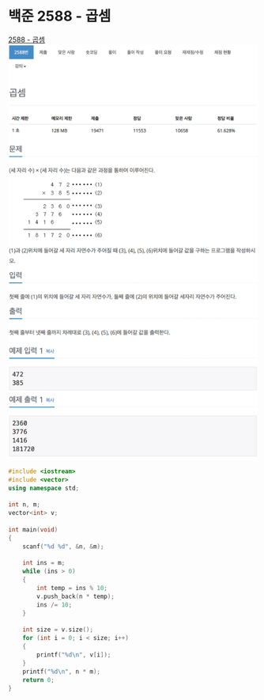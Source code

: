 # 백준 2588 - 곱셈

[2588 - 곱셈](https://www.acmicpc.net/problem/2588)
![](2588m.png)

```cpp
#include <iostream>
#include <vector>
using namespace std;

int n, m;
vector<int> v;

int main(void)
{
    scanf("%d %d", &n, &m);

    int ins = m;
    while (ins > 0)
    {
        int temp = ins % 10;
        v.push_back(n * temp);
        ins /= 10;
    }

    int size = v.size();
    for (int i = 0; i < size; i++)
    {
        printf("%d\n", v[i]);
    }
    printf("%d\n", n * m);
    return 0;
}
```
